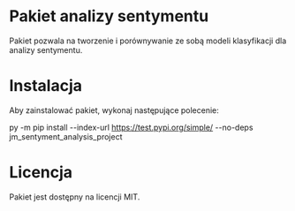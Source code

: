 # Pakiet analizy sentymentu
Pakiet pozwala na tworzenie i porównywanie ze sobą modeli klasyfikacji dla analizy sentymentu.


# Instalacja
Aby zainstalować pakiet, wykonaj następujące polecenie:

py -m pip install --index-url https://test.pypi.org/simple/ --no-deps jm_sentyment_analysis_project

# Licencja
Pakiet jest dostępny na licencji MIT. 


